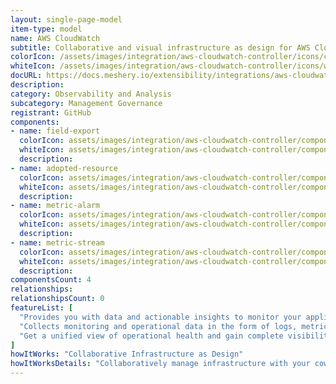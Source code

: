 ```yaml
---
layout: single-page-model
item-type: model
name: AWS CloudWatch
subtitle: Collaborative and visual infrastructure as design for AWS CloudWatch
colorIcon: /assets/images/integration/aws-cloudwatch-controller/icons/color/aws-cloudwatch-controller-color.svg
whiteIcon: /assets/images/integration/aws-cloudwatch-controller/icons/white/aws-cloudwatch-controller-white.svg
docURL: https://docs.meshery.io/extensibility/integrations/aws-cloudwatch-controller
description: 
category: Observability and Analysis
subcategory: Management Governance
registrant: GitHub
components: 
- name: field-export
  colorIcon: assets/images/integration/aws-cloudwatch-controller/components/field-export/icons/color/field-export-color.svg
  whiteIcon: assets/images/integration/aws-cloudwatch-controller/components/field-export/icons/white/field-export-white.svg
  description: 
- name: adopted-resource
  colorIcon: assets/images/integration/aws-cloudwatch-controller/components/adopted-resource/icons/color/adopted-resource-color.svg
  whiteIcon: assets/images/integration/aws-cloudwatch-controller/components/adopted-resource/icons/white/adopted-resource-white.svg
  description: 
- name: metric-alarm
  colorIcon: assets/images/integration/aws-cloudwatch-controller/components/metric-alarm/icons/color/metric-alarm-color.svg
  whiteIcon: assets/images/integration/aws-cloudwatch-controller/components/metric-alarm/icons/white/metric-alarm-white.svg
  description: 
- name: metric-stream
  colorIcon: assets/images/integration/aws-cloudwatch-controller/components/metric-stream/icons/color/metric-stream-color.svg
  whiteIcon: assets/images/integration/aws-cloudwatch-controller/components/metric-stream/icons/white/metric-stream-white.svg
  description: 
componentsCount: 4
relationships: 
relationshipsCount: 0
featureList: [
  "Provides you with data and actionable insights to monitor your applications, respond to system-wide performance changes, and optimize resource utilization.",
  "Collects monitoring and operational data in the form of logs, metrics, and traces.",
  "Get a unified view of operational health and gain complete visibility of your AWS resources, applications, and services running on AWS and on-premises."
]
howItWorks: "Collaborative Infrastructure as Design"
howItWorksDetails: "Collaboratively manage infrastructure with your coworkers synchronously sharing the same designs."
---
```

